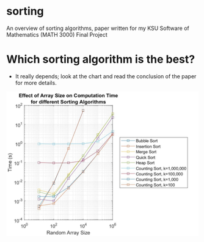 # sorting
An overview of sorting algorithms, paper written for my KSU Software of Mathematics (MATH 3000) Final Project

# Which sorting algorithm is the best?
* It really depends; look at the chart and read the conclusion of the paper for more details.

![sorting_algorithms_timed](https://github.com/alecGraves/sorting/raw/master/tex/SortTimes.jpg)
